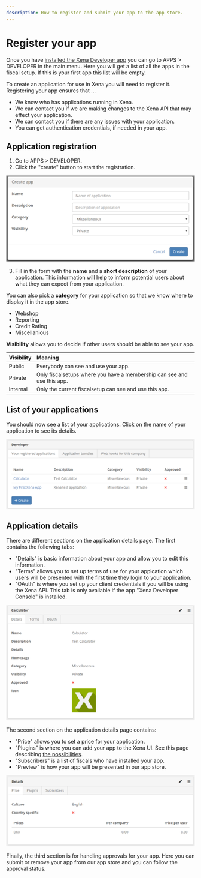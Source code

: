 ```yaml
---
description: How to register and submit your app to the app store.
---
```


# Register your app

Once you have [installed the Xena Developer app](installxenadeveloper.md) you can go to APPS &gt; DEVELOPER in the main menu. Here you will get a list of all the apps in the fiscal setup. If this is your first app this list will be empty.

To create an application for use in Xena you will need to register it. Registering your app ensures that ...

* We know who has applications running in Xena. 
* We can contact you if we are making changes to the Xena API that may effect your application.
* We can contact you if there are any issues with your application.
* You can get authentication credentials, if needed in your app.

## Application registration

1. Go to APPS &gt; DEVELOPER.
2. Click the "create" button to start the registration.

![The dialog for creating an app in Xena.](../../.gitbook/assets/createapp.PNG)

3. Fill in the form with the **name** and a **short description** of your application. This information will help to inform potential users about what they can expect from your application.

You can also pick a **category** for your application so that we know where to display it in the app store.

* Webshop
* Reporting
* Credit Rating
* Miscellanious

**Visibility** allows you to decide if other users should be able to see your app.

| Visibility | Meaning |
| :--- | :--- |
| Public | Everybody can see and use your app. |
| Private | Only fiscalsetups where you have a membership can see and use this app. |
| Internal | Only the current fiscalsetup can see and use this app. |

## List of your applications

You should now see a list of your applications. Click on the name of your application to see its details.

![List of your Xena apps.](../../.gitbook/assets/createdapplicationlist.PNG)

## Application details

There are different sections on the application details page. The first contains the following tabs:

* "Details" is basic information about your app and allow you to edit this information.
* "Terms" allows you to set up terms of use for your applcation which users will be presented with the first time they login to your application.
* "OAuth" is where you set up your client credentials if you will be using the Xena API. This tab is only available if the app "Xena Developer Console" is installed.

![The section with details, terms and OAuth settings.](../../.gitbook/assets/detail1.PNG)

The second section on the application details page contains:

* "Price" allows you to set a price for your application.
* "Plugins" is where you can add your app to the Xena UI. See this page describing [the possibilities](../../the-possibilities/). 
* "Subscribers" is a list of fiscals who have installed your app.
* "Preview" is how your app will be presented in our app store.

![The section with settings for price and plugins.](../../.gitbook/assets/detail2.PNG)

Finally, the third section is for handling approvals for your app. Here you can submit or remove your app from our app store and you can follow the approval status.

